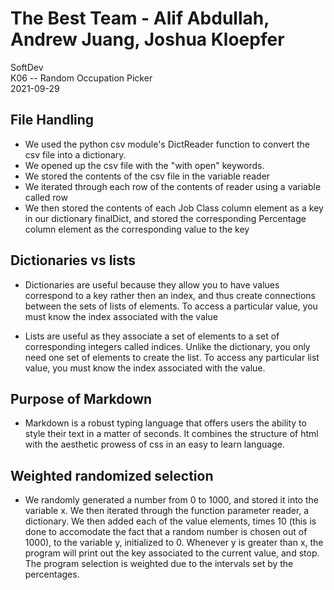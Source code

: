 # The Best Team - Alif Abdullah, Andrew Juang, Joshua Kloepfer
SoftDev </br>
K06 -- Random Occupation Picker </br>
2021-09-29 </br>

## File Handling
- We used the python csv module's DictReader function to convert the csv file into a dictionary. </br>
- We opened up the csv file with the "with open" keywords.
- We stored the contents of the csv file in the variable reader
- We iterated through each row of the contents of reader using a variable called row
- We then stored the contents of each Job Class column element as a key in our dictionary finalDict, and stored the corresponding Percentage column element as the corresponding value to the key

## Dictionaries vs lists
- Dictionaries are useful because they allow you to have values correspond to a key rather then an index, and thus create connections between the sets of lists of elements.  To access a particular value, you must know the index associated with the value </br>

- Lists are useful as they associate a set of elements to a set of corresponding integers called indices.  Unlike the dictionary, you only need one set of elements to create the list.  To access any particular list value, you must know the index associated with the value. </br>

## Purpose of Markdown
- Markdown is a robust typing language that offers users the ability to style their text in a matter of seconds.  It combines the structure of html with the aesthetic prowess of css in an easy to learn language.

## Weighted randomized selection
- We randomly generated a number from 0 to 1000, and stored it into the variable x.
We then iterated through the function parameter reader, a dictionary.
We then added each of the value elements, times 10 (this is done to accomodate the fact that a random number is chosen out of 1000), to the variable y, initialized to 0.
Whenever y is greater than x, the program will print out the key associated to the current value, and stop.
The program selection is weighted due to the intervals set by the percentages.
